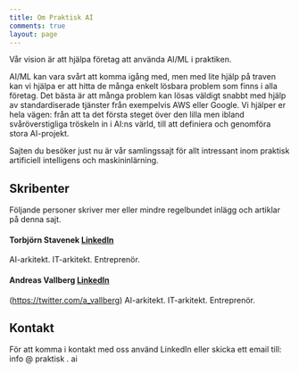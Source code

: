 ```yaml
---
title: Om Praktisk AI
comments: true
layout: page
---
```


Vår vision är att hjälpa företag att använda AI/ML i praktiken. 

AI/ML kan vara svårt att komma igång med, men med lite hjälp på traven kan vi hjälpa er att hitta de många enkelt lösbara problem som finns i alla företag. Det bästa är att många problem kan lösas väldigt snabbt med hjälp av standardiserade tjänster från exempelvis AWS eller Google. Vi hjälper er hela vägen: från att ta det första steget över den lilla men ibland svåröverstigliga tröskeln in i AI:ns värld, till att definiera och genomföra stora AI-projekt. 

Sajten du besöker just nu är vår samlingssajt för allt intressant inom praktisk artificiell intelligens och maskininlärning.

## Skribenter
Följande personer skriver mer eller mindre regelbundet inlägg och artiklar på denna sajt.

#### Torbjörn Stavenek [LinkedIn](https://www.linkedin.com/in/tstavenek)
AI-arkitekt. IT-arkitekt. Entreprenör.

#### Andreas Vallberg [LinkedIn](https://www.linkedin.com/in/andreasvallberg/)
(https://twitter.com/a_vallberg)
AI-arkitekt. IT-arkitekt. Entreprenör.

## Kontakt
För att komma i kontakt med oss använd LinkedIn eller skicka ett email till: info @ praktisk . ai 
